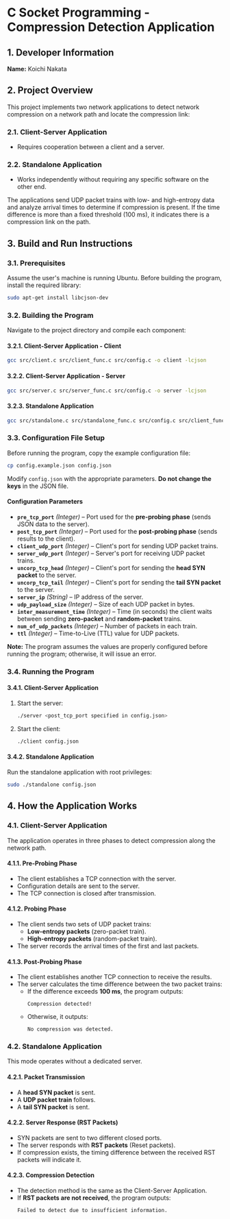 # C Socket Programming - Compression Detection Application

## **1. Developer Information**
**Name:** Koichi Nakata

## **2. Project Overview**
This project implements two network applications to detect network compression on a network path and locate the compression link:

### **2.1. Client-Server Application**
- Requires cooperation between a client and a server.

### **2.2. Standalone Application**
- Works independently without requiring any specific software on the other end.

The applications send UDP packet trains with low- and high-entropy data and analyze arrival times to determine if compression is present. If the time difference is more than a fixed threshold (100 ms), it indicates there is a compression link on the path.

## **3. Build and Run Instructions**

### **3.1. Prerequisites**
Assume the user's machine is running Ubuntu. Before building the program, install the required library:

```bash
sudo apt-get install libcjson-dev
```

### **3.2. Building the Program**
Navigate to the project directory and compile each component:

#### **3.2.1. Client-Server Application - Client**
```bash
gcc src/client.c src/client_func.c src/config.c -o client -lcjson
```

#### **3.2.2. Client-Server Application - Server**
```bash
gcc src/server.c src/server_func.c src/config.c -o server -lcjson
```

#### **3.2.3. Standalone Application**
```bash
gcc src/standalone.c src/standalone_func.c src/config.c src/client_func.c -o standalone -lcjson
```

### **3.3. Configuration File Setup**
Before running the program, copy the example configuration file:

```bash
cp config.example.json config.json
```

Modify `config.json` with the appropriate parameters. **Do not change the keys** in the JSON file.

#### **Configuration Parameters**
- **`pre_tcp_port`** *(Integer)* – Port used for the **pre-probing phase** (sends JSON data to the server).
- **`post_tcp_port`** *(Integer)* – Port used for the **post-probing phase** (sends results to the client).
- **`client_udp_port`** *(Integer)* – Client's port for sending UDP packet trains.
- **`server_udp_port`** *(Integer)* – Server's port for receiving UDP packet trains.
- **`uncorp_tcp_head`** *(Integer)* – Client's port for sending the **head SYN packet** to the server.
- **`uncorp_tcp_tail`** *(Integer)* – Client's port for sending the **tail SYN packet** to the server.
- **`server_ip`** *(String)* – IP address of the server.
- **`udp_payload_size`** *(Integer)* – Size of each UDP packet in bytes.
- **`inter_measurement_time`** *(Integer)* – Time (in seconds) the client waits between sending **zero-packet** and **random-packet** trains.
- **`num_of_udp_packets`** *(Integer)* – Number of packets in each train.
- **`ttl`** *(Integer)* – Time-to-Live (TTL) value for UDP packets.

**Note:** The program assumes the values are properly configured before running the program; otherwise, it will issue an error.

### **3.4. Running the Program**

#### **3.4.1. Client-Server Application**
1. Start the server:
   ```bash
   ./server <post_tcp_port specified in config.json>
   ```
2. Start the client:
   ```bash
   ./client config.json
   ```

#### **3.4.2. Standalone Application**
Run the standalone application with root privileges:

```bash
sudo ./standalone config.json
```

## **4. How the Application Works**

### **4.1. Client-Server Application**
The application operates in three phases to detect compression along the network path.

#### **4.1.1. Pre-Probing Phase**
- The client establishes a TCP connection with the server.
- Configuration details are sent to the server.
- The TCP connection is closed after transmission.

#### **4.1.2. Probing Phase**
- The client sends two sets of UDP packet trains:
  - **Low-entropy packets** (zero-packet train).
  - **High-entropy packets** (random-packet train).
- The server records the arrival times of the first and last packets.

#### **4.1.3. Post-Probing Phase**
- The client establishes another TCP connection to receive the results.
- The server calculates the time difference between the two packet trains:
  - If the difference exceeds **100 ms**, the program outputs:
    ```
    Compression detected!
    ```
  - Otherwise, it outputs:
    ```
    No compression was detected.
    ```

### **4.2. Standalone Application**
This mode operates without a dedicated server.

#### **4.2.1. Packet Transmission**
- A **head SYN packet** is sent.
- A **UDP packet train** follows.
- A **tail SYN packet** is sent.

#### **4.2.2. Server Response (RST Packets)**
- SYN packets are sent to two different closed ports.
- The server responds with **RST packets** (Reset packets).
- If compression exists, the timing difference between the received RST packets will indicate it.

#### **4.2.3. Compression Detection**
- The detection method is the same as the Client-Server Application.
- If **RST packets are not received**, the program outputs:
  ```
  Failed to detect due to insufficient information.
  ```